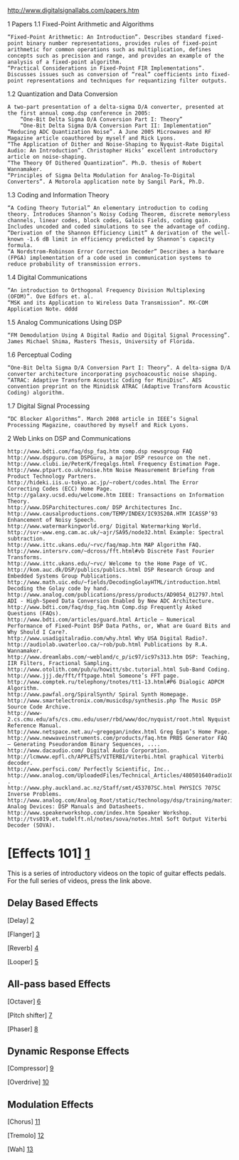 http://www.digitalsignallabs.com/papers.htm

1  Papers
1.1  Fixed-Point Arithmetic and Algorithms

    “Fixed-Point Arithmetic: An Introduction”. Describes standard fixed-point binary number representations, provides rules of fixed-point arithmetic for common operations such as multiplication, defines concepts such as precision and range, and provides an example of the analysis of a fixed-point algorithm.
    “Practical Considerations in Fixed-Point FIR Implementations”. Discusses issues such as conversion of “real” coefficients into fixed-point representations and techniques for requantizing filter outputs. 

1.2  Quantization and Data Conversion

    A two-part presentation of a delta-sigma D/A converter, presented at the first annual comp.dsp conference in 2005:
        “One-Bit Delta Sigma D/A Conversion Part I: Theory”
        “One-Bit Delta Sigma D/A Conversion Part II: Implementation” 
    “Reducing ADC Quantization Noise”. A June 2005 Microwaves and RF Magazine article coauthored by myself and Rick Lyons.
    “The Application of Dither and Noise-Shaping to Nyquist-Rate Digital Audio: An Introduction”. Christopher Hicks’ excellent introductory article on noise-shaping.
    “The Theory Of Dithered Quantization”. Ph.D. thesis of Robert Wannamaker.
    “Principles of Sigma Delta Modulation for Analog-To-Digital Converters”. A Motorola application note by Sangil Park, Ph.D. 

1.3  Coding and Information Theory

    “A Coding Theory Tutorial” An elementary introduction to coding theory. Introduces Shannon’s Noisy Coding Theorem, discrete memoryless channels, linear codes, block codes, Galois Fields, coding gain. Includes uncoded and coded simulations to see the advantage of coding.
    “Derivation of the Shannon Efficiency Limit” A derivation of the well-known -1.6 dB limit in efficiency predicted by Shannon’s capacity formula.
    “A Nordstrom-Robinson Error Correction Decoder” Describes a hardware (FPGA) implementation of a code used in communication systems to reduce probability of transmission errors. 

1.4  Digital Communications

    “An introduction to Orthogonal Frequency Division Multiplexing (OFDM)”. Ove Edfors et. al.
    “MSK and its Application to Wireless Data Transmission”. MX-COM Application Note. dddd

1.5  Analog Communications Using DSP

    “FM Demodulation Using A Digital Radio and Digital Signal Processing”. James Michael Shima, Masters Thesis, University of Florida. 

1.6  Perceptual Coding

    “One-Bit Delta Sigma D/A Conversion Part I: Theory”. A delta-sigma D/A converter architecture incorporating psychoacoustic noise shaping.
    “ATRAC: Adaptive Transform Acoustic Coding for MiniDisc”. AES convention preprint on the Minidisk ATRAC (Adaptive Transform Acoustic Coding) algorithm. 

1.7  Digital Signal Processing

    “DC Blocker Algorithms”. March 2008 article in IEEE’s Signal Processing Magazine, coauthored by myself and Rick Lyons. 

2  Web Links on DSP and Communications

    http://www.bdti.com/faq/dsp_faq.htm comp.dsp newsgroup FAQ
    http://www.dspguru.com DSPGuru, a major DSP resource on the net.
    http://www.clubi.ie/PeterK/freqalgs.html Frequency Estimation Page.
    http://www.ptpart.co.uk/noise.htm Noise Measurement Briefing from Product Technology Partners.
    http://hideki.iis.u-tokyo.ac.jp/~robert/codes.html The Error Correcting Codes (ECC) Home Page.
    http://galaxy.ucsd.edu/welcome.htm IEEE: Transactions on Information Theory.
    http://www.DSParchitectures.com/ DSP Architectures Inc.
    http://www.causalproductions.com/TEMP/INDEX/IC93S20A.HTM ICASSP’93 Enhancement of Noisy Speech.
    http://www.watermarkingworld.org/ Digital Watermarking World.
    http://svr-www.eng.cam.ac.uk/~ajr/SA95/node32.html Example: Spectral subtraction.
    http://www.ittc.ukans.edu/~rvc/faq/map.htm MAP Algorithm FAQ.
    http://www.intersrv.com/~dcross/fft.html#vb Discrete Fast Fourier Transforms.
    http://www.ittc.ukans.edu/~rvc/ Welcome to the Home Page of VC.
    http://kom.auc.dk/DSP/publics/publics.html DSP Research Group and Embedded Systems Group Publications.
    http://www.math.uic.edu/~fields/DecodingGolayHTML/introduction.html Decoding the Golay code by hand.
    http://www.analog.com/publications/press/products/AD9054_012797.html ADI - High-Speed Data Conversion Enabled by New ADC Architecture.
    http://www.bdti.com/faq/dsp_faq.htm Comp.dsp Frequently Asked Questions (FAQs).
    http://www.bdti.com/articles/guard.html Article – Numerical Performance of Fixed-Point DSP Data Paths, or, What are Guard Bits and Why Should I Care?.
    http://www.usadigitalradio.com/why.html Why USA Digital Radio?.
    http://audiolab.uwaterloo.ca/~rob/pub.html Publications by R.A. Wannamaker.
    http://www.dreamlabs.com/~webland/c_p/ic97/ic97s313.htm DSP: Teaching, IIR Filters, Fractional Sampling.
    http://www.otolith.com/pub/u/howitt/sbc.tutorial.html Sub-Band Coding.
    http://www.jjj.de/fft/fftpage.html Someone’s FFT page.
    http://www.comptek.ru/telephony/tnotes/tt1-13.html#P6 Dialogic ADPCM Algorithm.
    http://www.pawfal.org/SpiralSynth/ Spiral Synth Homepage.
    http://www.smartelectronix.com/musicdsp/synthesis.php The Music DSP Source Code Archive.
    http://www-2.cs.cmu.edu/afs/cs.cmu.edu/user/rbd/www/doc/nyquist/root.html Nyquist Reference Manual.
    http://www.netspace.net.au/~gregegan/index.html Greg Egan’s Home Page.
    http://www.newwaveinstruments.com/products/faq.htm PRBS Generator FAQ – Generating Pseudorandom Binary Sequences, ....
    http://www.dacaudio.com/ Digital Audio Corporation.
    http://lcmwww.epfl.ch/APPLETS/VITERBI/Viterbi.html graphical Viterbi decoder.
    http://www.perfsci.com/ Perfectly Scientific, Inc..
    http://www.analog.com/UploadedFiles/Technical_Articles/480501640radio101.pdf .
    http://www.phy.auckland.ac.nz/Staff/smt/453707SC.html PHYSICS 707SC Inverse Problems.
    http://www.analog.com/Analog_Root/static/technology/dsp/training/materials/dsp_book_index.html Analog Devices: DSP Manuals and Datasheets.
    http://www.speakerworkshop.com/index.htm Speaker Workshop.
    http://tvs019.et.tudelft.nl/notes/sova/notes.html Soft Output Viterbi Decoder (SOVA). 



[Effects 101]   [1]
========================
This is a series of introductory videos on the topic of guitar effects pedals.
For the full series of videos, press the link above.


Delay Based Effects
------------------------
[Delay]         [2]

[Flanger]       [3]

[Reverb]        [4]

[Looper]        [5]


All-pass based Effects
------------------------
[Octaver]       [6]

[Pitch shifter] [7]

[Phaser]        [8]


Dynamic Response Effects
------------------------
[Compressor]    [9]

[Overdrive]     [10]


Modulation Effects
------------------------
[Chorus]        [11]

[Tremolo]       [12]

[Wah]           [13]

   [1]: https://www.youtube.com/watch?v=zmN7fK3fKUE&list=PL405D970FF49422C6  "Effects 101"
   [2]: http://www.youtube.com/watch?v=9LWRgA597O4                           "Delay"
   [3]: http://www.youtube.com/watch?v=NAqQvs_WXs8                           "Flanger"
   [4]: http://www.youtube.com/watch?v=TZG2K0J_A3c                           "Reverb"
   [5]: http://www.youtube.com/watch?v=EPYYNzFkl9Q                           "Looper"
   [6]: http://www.youtube.com/watch?v=sdnT31AONis                           "Octaver"
   [7]: http://www.youtube.com/watch?v=qagGStK0L4I                           "Pitch shifter"
   [8]: http://www.youtube.com/watch?v=0T_L4qYRi7s                           "Phaser"
   [9]: http://www.youtube.com/watch?v=8nM5GsNNbyA                           "Compressor"
  [10]: http://www.youtube.com/watch?v=40i3_JH6FYw                           "Overdrive"
  [11]: https://www.youtube.com/watch?v=zmN7fK3fKUE                          "Chorus"
  [12]: http://www.youtube.com/watch?v=oOCNB1izw8A                           "Tremolo"
  [13]: http://www.youtube.com/watch?v=qTbuDObjZoA                           "Wah"
